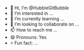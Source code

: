 - 👋 Hi, I’m @HubbleGitBubble
- 👀 I’m interested in ...
- 🌱 I’m currently learning ...
- 💞️ I’m looking to collaborate on ...
- 📫 How to reach me ...
- 😄 Pronouns: Yes
- ⚡ Fun fact: ...

<!---
HubbleGitBubble/HubbleGitBubble is a ✨ special ✨ repository because its `README.md` (this file) appears on your GitHub profile.
You can click the Preview link to take a look at your changes.
--->
